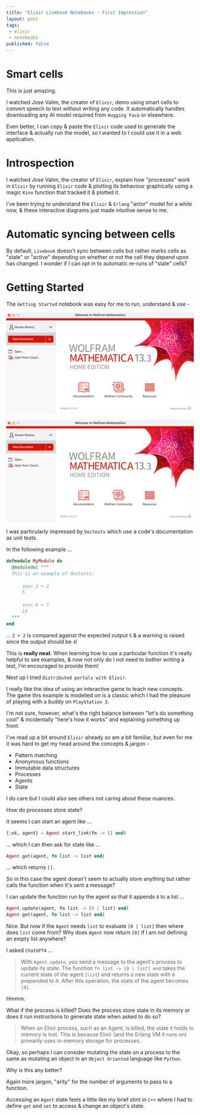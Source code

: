 ```yaml
---
title: "Elixir Livebook Notebooks - First Impression"
layout: post
tags:
 - elixir
 - notebooks
published: false
---
```


# Smart cells

This is just amazing.

I watched Jose Valim, the creator of `Elixir`, demo using smart cells to convert speech to text without writing any code.  It automatically handles downloading any AI model required from `Hugging Face` or elsewhere.

Even better,  I can copy & paste the `Elixir` code used to generate the interface & actually run the model,  so I wanted to I could use it in a web application.

# Introspection

I watched Jose Valim, the creator of `Elixir`, explain how "processes" work in `Elixir` by running `Elixir` code & plotting its behaviour graphically using a magic `Kino` function that tracked it & plotted it.

I've been trying to understand the `Elixir` & `Erlang` "actor" model for a while now,  & these interactive diagrams just made intuitive sense to me.

# Automatic syncing between cells

By default, `Livebook` doesn't sync between cells but rather marks cells as "stale" or "active" depending on whether or not the cell they depend upon has changed.  I wonder if I can opt in to automatic re-runs of "stale" cells?

# Getting Started

The `Getting Started` notebook was easy for me to run, understand & use - 

![livebook-home-page.png](/assets/images/livebook-home-page.png)

![welcome-to-livebook.png](/assets/images/welcome-to-livebook.png) 

I was particularly impressed by `Doctests` which use a code's documentation as unit tests.

In the following example ...

```elixir
defmodule MyModule do
  @moduledoc """
  This is an example of doctests:

      iex> 2 + 2
      5

      iex> 6 + 7
      13
  """
end
```

... `2 + 2` is compared against the expected output `5` & a warning is raised since the output should be `4`!

This is **really neat**.  When learning how to use a particular function it's really helpful to see examples,  & now not only do I not need to bother writing a test,  I'm encouraged to provide them!

Next up I tried `Distributed portals with Elixir`.

I really like the idea of using an interactive game to teach new concepts.  The game this example is modelled on is a classic which I had the pleasure of playing with a buddy on `PlayStation 3`.

I'm not sure, however, what's the right balance between "let's do something cool" & incidentally "here's how it works" and explaining something up front.

I've read up a bit around `Elixir` already so am a bit familiar, but even for me it was hard to get my head around the concepts & jargon -

- Pattern matching
- Anonymous functions
- Immutable data structures
- Processes
- Agents
- State

I do care but I could also see others not caring about these nuances. 

How do processes store state?

It seems I can start an agent like ...

```elixir
{:ok, agent} = Agent.start_link(fn -> [] end)
```

... which I can then ask for state like ...

```elixir
Agent.get(agent, fn list -> list end)
```

... which returns `[]`.

So in this case the agent doesn't seem to actually store anything but rather calls the function when it's sent a message?

I can update the function run by the agent so that it appends `0` to a list ...

```elixir
Agent.update(agent, fn list -> [0 | list] end)
Agent.get(agent, fn list -> list end)
```

Nice.  But now if the `Agent` needs `list` to evaluate `[0 | list]` then where does `list` come from?   Why does `Agent` now return `[0]` if I am not defining an empty list anywhere?

I asked `ChatGPT4` ...

> With `Agent.update`, you send a message to the agent's process to update its state. The function `fn list -> [0 | list] end` takes the current state of the agent (`list`) and returns a new state with `0` prepended to it. After this operation, the state of the agent becomes `[0]`.

Hmmm.

What if the process is killed?  Does the process store state in its memory or does it run instructions to generate state when asked to do so?

> When an Elixir process, such as an Agent, is killed, the state it holds in memory is lost. This is because Elixir (and the Erlang VM it runs on) primarily uses in-memory storage for processes. 

Okay,  so perhaps I can consider mutating the state on a process to the same as mutating an object in an `Object Oriented` language like `Python`.

Why is this any better?

Again more jargon,  "arity" for the number of arguments to pass to a function.

Accessing an `Agent` state feels a little like my brief stint in `C++` where I had to define `get` and `set` to access & change an object's state.
